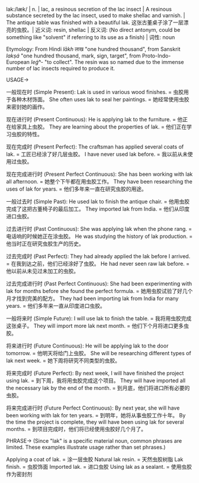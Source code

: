 lak:/læk/ | n. | lac, a resinous secretion of the lac insect | A resinous substance secreted by the lac insect, used to make shellac and varnish. | The antique table was finished with a beautiful lak. 这张古董桌子涂了一层漂亮的虫胶。| 近义词: resin, shellac | 反义词:  (No direct antonym, could be something like "solvent" if referring to its use as a finish) | 词性: noun


Etymology:
From Hindi *lākh* लाख "one hundred thousand", from Sanskrit *lakṣá* "one hundred thousand, mark, sign, target", from Proto-Indo-European *leǵʰ-* "to collect". The resin was so named due to the immense number of lac insects required to produce it.


USAGE->

一般现在时 (Simple Present):
Lak is used in various wood finishes. = 虫胶用于各种木材饰面。
She often uses lak to seal her paintings. = 她经常使用虫胶来密封她的画作。

现在进行时 (Present Continuous):
He is applying lak to the furniture. = 他正在给家具上虫胶。
They are learning about the properties of lak. = 他们正在学习虫胶的特性。

现在完成时 (Present Perfect):
The craftsman has applied several coats of lak. = 工匠已经涂了好几层虫胶。
I have never used lak before. = 我以前从未使用过虫胶。

现在完成进行时 (Present Perfect Continuous):
She has been working with lak all afternoon. = 她整个下午都在用虫胶工作。
They have been researching the uses of lak for years. = 他们多年来一直在研究虫胶的用途。

一般过去时 (Simple Past):
He used lak to finish the antique chair. = 他用虫胶完成了这把古董椅子的最后加工。
They imported lak from India. = 他们从印度进口虫胶。

过去进行时 (Past Continuous):
She was applying lak when the phone rang. =  电话响的时候她正在涂虫胶。
He was studying the history of lak production. = 他当时正在研究虫胶生产的历史。

过去完成时 (Past Perfect):
They had already applied the lak before I arrived. = 在我到达之前，他们已经涂好了虫胶。
He had never seen raw lak before. = 他以前从未见过未加工的虫胶。

过去完成进行时 (Past Perfect Continuous):
She had been experimenting with lak for months before she found the perfect formula. = 她用虫胶试验了好几个月才找到完美的配方。
They had been importing lak from India for many years. = 他们多年来一直从印度进口虫胶。

一般将来时 (Simple Future):
I will use lak to finish the table. = 我将用虫胶完成这张桌子。
They will import more lak next month. = 他们下个月将进口更多虫胶。


将来进行时 (Future Continuous):
He will be applying lak to the door tomorrow. = 他明天将给门上虫胶。
She will be researching different types of lak next week. = 她下周将研究不同类型的虫胶。

将来完成时 (Future Perfect):
By next week, I will have finished the project using lak. = 到下周，我将用虫胶完成这个项目。
They will have imported all the necessary lak by the end of the month. = 到月底，他们将进口所有必要的虫胶。

将来完成进行时 (Future Perfect Continuous):
By next year, she will have been working with lak for ten years. = 到明年，她将从事虫胶工作十年。
By the time the project is complete, they will have been using lak for several months. = 到项目完成时，他们将已经使用虫胶好几个月了。



PHRASE->
(Since "lak" is a specific material noun, common phrases are limited.  These examples illustrate usage rather than set phrases.)

Applying a coat of lak. = 涂一层虫胶
Natural lak resin. = 天然虫胶树脂
Lak finish. = 虫胶饰面
Imported lak. = 进口虫胶
Using lak as a sealant. = 使用虫胶作为密封剂
